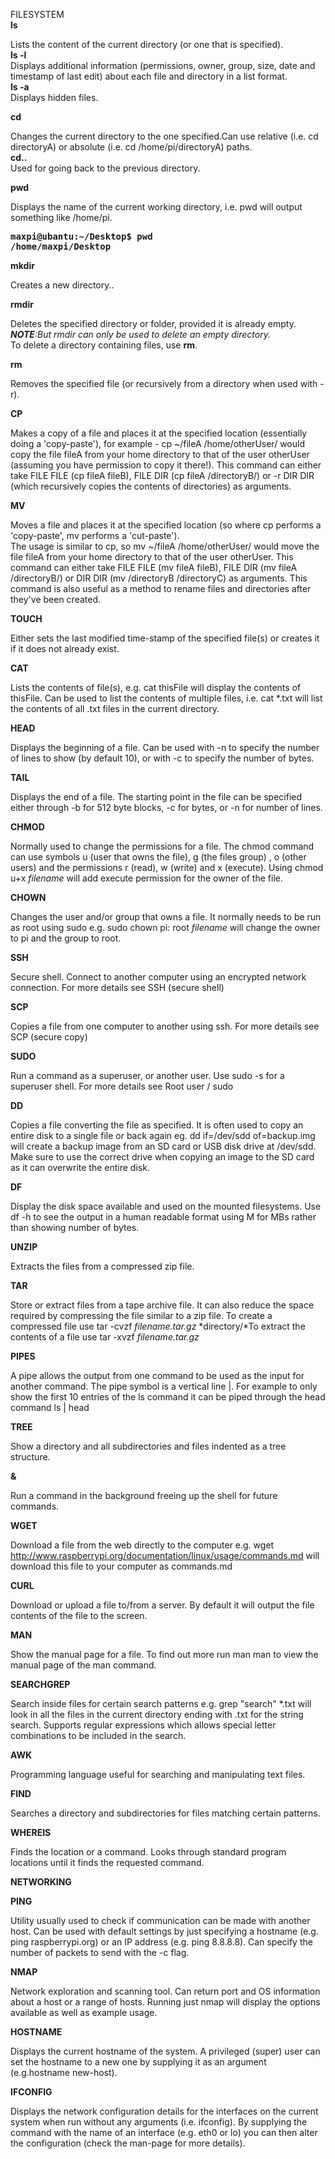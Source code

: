 FILESYSTEM  
**ls**  

Lists the content of the current directory (or one that is specified).   
**ls -l**  
Displays additional information (permissions, owner, group, size, date and timestamp of last edit) about each file and directory in a list format.   
**ls -a**  
Displays hidden files.  

**cd**  

Changes the current directory to the one specified.Can use relative (i.e. cd directoryA) or absolute (i.e. cd /home/pi/directoryA) paths.  
**cd..**  
Used for going back to the previous directory.  

**pwd**  

Displays the name of the current working directory, i.e. pwd will output something like /home/pi.  

<pre>
<b>maxpi@ubantu:~/Desktop$ pwd   
/home/maxpi/Desktop</b>
</pre>

**mkdir**  

Creates a new directory..  

**rmdir**  

Deletes the specified directory or folder, provided it is already empty.  
***NOTE**:But rmdir can only be used to delete an empty directory.*  
To delete a directory containing files, use **rm**.  



**rm**  

Removes the specified file (or recursively from a directory when used with -r).  

**CP**  

Makes a copy of a file and places it at the specified location (essentially doing a 'copy-paste'), 
for example - cp ~/fileA /home/otherUser/ would copy the file fileA from your home directory to that of the user otherUser 
(assuming you have permission to copy it there!). 
This command can either take FILE FILE (cp fileA fileB), FILE DIR (cp fileA /directoryB/) or -r DIR DIR 
(which recursively copies the contents of directories) as arguments.  

**MV**  

Moves a file and places it at the specified location (so where cp performs a 'copy-paste', mv performs a 'cut-paste').   
The usage is similar to cp, so mv ~/fileA /home/otherUser/ would move the file fileA from your home directory to that 
of the user otherUser. This command can either take FILE FILE (mv fileA fileB), FILE DIR (mv fileA /directoryB/) or 
DIR DIR (mv /directoryB /directoryC) as arguments.
This command is also useful as a method to rename files and directories after they've been created.  

**TOUCH**  

Either sets the last modified time-stamp of the specified file(s) or creates it if it does not already exist.  

**CAT**  

Lists the contents of file(s), e.g. cat thisFile will display the contents of thisFile.
Can be used to list the contents of multiple files, i.e. cat *.txt will list the contents of all .txt files in the current directory.  

**HEAD**  

Displays the beginning of a file. Can be used with -n to specify the number of lines to show (by default 10), 
or with -c to specify the number of bytes.  

**TAIL**  

Displays the end of a file. The starting point in the file can be specified either through -b for 512 byte blocks,
-c for bytes, or -n for number of lines.  

**CHMOD**  

Normally used to change the permissions for a file.
The chmod command can use symbols u (user that owns the file), g (the files group) , o (other users) and the permissions r (read),
w (write) and x (execute). Using chmod u+x *filename* will add execute permission for the owner of the file.  

**CHOWN**  

Changes the user and/or group that owns a file. It normally needs to be run as root using sudo e.g. sudo chown pi:
root *filename* will change the owner to pi and the group to root.  

**SSH**  

Secure shell. Connect to another computer using an encrypted network connection. For more details see SSH (secure shell)  

**SCP**  

Copies a file from one computer to another using ssh. For more details see SCP (secure copy)  

**SUDO**  

Run a command as a superuser, or another user. Use sudo -s for a superuser shell. For more details see Root user / sudo  

**DD**  

Copies a file converting the file as specified. It is often used to copy an entire disk to a single file or back again 
eg. dd if=/dev/sdd of=backup.img will create a backup image from an SD card or USB disk drive at /dev/sdd. 
Make sure to use the correct drive when copying an image to the SD card as it can overwrite the entire disk.  

**DF**  

Display the disk space available and used on the mounted filesystems. 
Use df -h to see the output in a human readable format using M for MBs rather than showing number of bytes.  

**UNZIP**  

Extracts the files from a compressed zip file.  

**TAR**  

Store or extract files from a tape archive file. It can also reduce the space required by compressing the file similar to a zip file.
To create a compressed file use tar -cvzf *filename.tar.gz* *directory/*To extract the contents of a file 
use tar -xvzf *filename.tar.gz*  

**PIPES**  

A pipe allows the output from one command to be used as the input for another command. 
The pipe symbol is a vertical line |. For example to only show the first 10 entries of the ls command it can be piped through 
the head command ls | head  

**TREE**  

Show a directory and all subdirectories and files indented as a tree structure.  

**&**  

Run a command in the background freeing up the shell for future commands.  

**WGET**  

Download a file from the web directly to the computer e.g. wget http://www.raspberrypi.org/documentation/linux/usage/commands.md 
will download this file to your computer as commands.md  

**CURL**  

Download or upload a file to/from a server. By default it will output the file contents of the file to the screen.  

**MAN**  

Show the manual page for a file. To find out more run man man to view the manual page of the man command.  

**SEARCHGREP**  

Search inside files for certain search patterns e.g. grep "search" *.txt will look in all the files in the current 
directory ending with .txt for the string search.
Supports regular expressions which allows special letter combinations to be included in the search.  

**AWK**  

Programming language useful for searching and manipulating text files.  

**FIND**

Searches a directory and subdirectories for files matching certain patterns.  

**WHEREIS**  

Finds the location or a command. Looks through standard program locations until it finds the requested command.  

**NETWORKING**  

**PING**

Utility usually used to check if communication can be made with another host. 
Can be used with default settings by just specifying a hostname (e.g. ping raspberrypi.org) or an IP address (e.g. ping 8.8.8.8). 
Can specify the number of packets to send with the -c flag.  

**NMAP**  

Network exploration and scanning tool. Can return port and OS information about a host or a range of hosts. 
Running just nmap will display the options available as well as example usage.  

**HOSTNAME**  

Displays the current hostname of the system. A privileged (super) user can set the hostname to a new one by supplying it as an 
argument (e.g.hostname new-host).  

**IFCONFIG**  

Displays the network configuration details for the interfaces on the current system when run without any arguments 
(i.e. ifconfig). By supplying the command with the name of an interface (e.g. eth0 or lo) you can then alter the configuration 
(check the man-page for more details).
